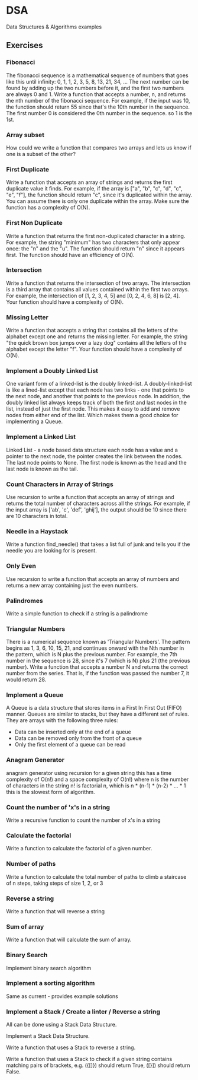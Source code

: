 # DSA
Data Structures &amp; Algorithms examples

## Exercises

### Fibonacci
The fibonacci sequence is a mathematical sequence of numbers that goes like
this until infinity: 0, 1, 1, 2, 3, 5, 8, 13, 21, 34, ... The next number can
be found by adding up the two numbers before it, and the first two numbers are
always 0 and 1. Write a function that accepts a number, n, and returns the nth
number of the fibonacci sequence. For example, if the input was 10, the function
should return 55 since that's the 10th number in the sequence. The first number
0 is considered the 0th number in the sequence. so 1 is the 1st.

### Array subset
How could we write a function that compares two arrays and lets us know if one is a subset of the other?

### First Duplicate
Write a function that accepts an array of strings and returns the first
duplicate value it finds. For example, if the array is
["a", "b", "c", "d", "c", "e", "f"], the function should return "c", since
it's duplicated within the array. You can assume there is only one duplicate
within the array. Make sure the function has a complexity of O(N).

### First Non Duplicate
Write a function that returns the first non-duplicated character in a string.
For example, the string "minimum" has two characters that only appear once:
the "n" and the "u". The function should return "n" since it appears first.
The function should have an efficiency of O(N).

### Intersection
Write a function that returns the intersection of two arrays. The intersection
is a third array that contains all values contained within the first two
arrays. For example, the intersection of [1, 2, 3, 4, 5] and [0, 2, 4, 6, 8]
is [2, 4].
Your function should have a complexity of O(N).

### Missing Letter
Write a function that accepts a string that contains all the letters of the
alphabet except one and returns the missing letter. For example, the string
"the quick brown box jumps over a lazy dog" contains all the letters of the
alphabet except the letter "f". Your function should have a complexity of
O(N).

### Implement a Doubly Linked List
One variant form of a linked-list is the doubly linked-list.
A doubly-linked-list is like a lined-list except that each node has two
links - one that points to the next node, and another that points to the
previous node. In addition, the doubly linked list always keeps track of
both the first and last nodes in the list, instead of just the first node.
This makes it easy to add and remove nodes from either end of the list.
Which makes them a good choice for implementing a Queue.

### Implement a Linked List
Linked List - a node based data structure
each node has a value and a pointer to the next node, the pointer creates 
the link between the nodes. The last node points to None.
The first node is known as the head and the last node is known as the tail.

### Count Characters in Array of Strings
Use recursion to write a function that accepts an array of strings and
returns the total number of characters across all the strings. For example,
if the input array is ['ab', 'c', 'def', 'ghij'], the output should be 10
since there are 10 characters in total.

### Needle in a Haystack
Write a function find_needle() that takes a list full of junk and tells you if the needle
you are looking for is present.

### Only Even
Use recursion to write a function that accepts an array of numbers and
returns a new array containing just the even numbers.

### Palindromes
Write a simple function to check if a string is a palindrome

### Triangular Numbers
There is a numerical sequence known as 'Triangular Numbers'. The pattern
begins as 1, 3, 6, 10, 15, 21, and continues onward with the Nth number in the
pattern, which is N plus the previous number. For example, the 7th number in
the sequence is 28, since it's 7 (which is N) plus 21 (the previous number).
Write a function that accepts a number N and returns the correct number from
the series. That is, if the function was passed the number 7, it would return
28.

### Implement a Queue
A Queue is a data structure that stores items in a First In First Out (FIFO) manner.
Queues are similar to stacks, but they have a different set of rules.
They are arrays with the following three rules:
- Data can be inserted only at the end of a queue
- Data can be removed only from the front of a queue
- Only the first element of a queue can be read

### Anagram Generator
anagram generator using recursion for a given string
this has a time complexity of O(n!) and a space complexity of O(n!)
where n is the number of characters in the string
n! is factorial n, which is n * (n-1) * (n-2) * ... * 1
this is the slowest form of algorithm.

### Count the number of 'x's in a string
Write a recursive function to count the number of x's in a string

### Calculate the factorial
Write a function to calculate the factorial of a given number.

### Number of paths
Write a function to calculate the total number of paths to climb a staircase of n steps, taking steps of
size 1, 2, or 3

### Reverse a string
Write a function that will reverse a string

### Sum of array
Write a function that will calculate the sum of array.

### Binary Search
Implement binary search algorithm

### Implement a sorting algorithm
Same as current - provides example solutions

### Implement a Stack / Create a linter / Reverse a string
All can be done using a Stack Data Structure.

Implement a Stack Data Structure.

Write a function that uses a Stack to reverse a string.

Write a function that uses a Stack to check if a given string contains matching pairs of brackets, e.g. ({[]}) should return True, ([}]) should return False.

